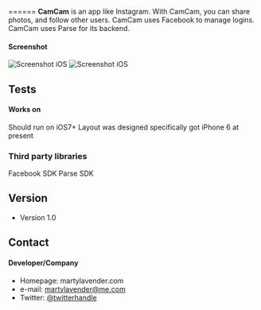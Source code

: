 ======
**CamCam** is an app like Instagram. With CamCam, you can share photos, and follow other users. CamCam uses Facebook 
to manage logins. CamCam uses Parse for its backend.

#### Screenshot


![Screenshot iOS](http://martylavender.com/_lab/camcam/image1.png "screenshot iOS")
![Screenshot iOS](http://martylavender.com/_lab/camcam/image2.png "screenshot iOS")

## Tests
#### Works on
Should run on iOS7+
Layout was designed specifically got iPhone 6 at present

### Third party libraries
Facebook SDK
Parse SDK

## Version 
* Version 1.0

## Contact
#### Developer/Company
* Homepage: martylavender.com
* e-mail: martylavender@me.com
* Twitter: [@twitterhandle](https://twitter.com/martytherobot)


